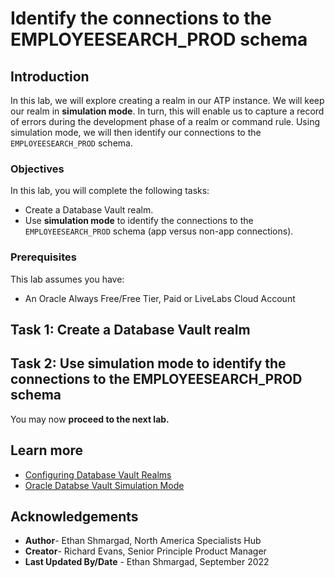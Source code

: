 # Identify the connections to the EMPLOYEESEARCH_PROD schema

## Introduction

In this lab, we will explore creating a realm in our ATP instance. We will keep our realm in **simulation mode**. In turn, this will enable us to capture a record of errors during the development phase of a realm or command rule. Using simulation mode, we will then identify our connections to the `EMPLOYEESEARCH_PROD` schema.

### Objectives

In this lab, you will complete the following tasks:

- Create a Database Vault realm.
- Use **simulation mode** to identify the connections to the `EMPLOYEESEARCH_PROD` schema (app versus non-app connections).

### Prerequisites

This lab assumes you have:
- An Oracle Always Free/Free Tier, Paid or LiveLabs Cloud Account

## Task 1: Create a Database Vault realm

## Task 2: Use simulation mode to identify the connections to the EMPLOYEESEARCH_PROD schema

You may now **proceed to the next lab.**

## Learn more
- [Configuring Database Vault Realms](https://docs.oracle.com/database/121/DVADM/cfrealms.htm#DVADM003)
- [Oracle Databse Vault Simulation Mode](https://docs.oracle.com/en/database/oracle/oracle-database/12.2/dvadmusing-training-mode-to-log-realm-and-command-rule-activities.html)

## Acknowledgements

- **Author**- Ethan Shmargad, North America Specialists Hub
- **Creator**- Richard Evans, Senior Principle Product Manager
- **Last Updated By/Date** - Ethan Shmargad, September 2022